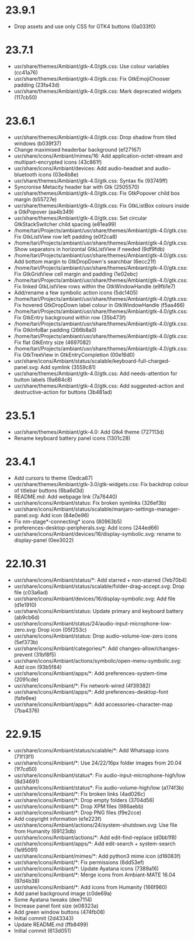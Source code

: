 # 23.9.1

 - Drop assets and use only CSS for GTK4 buttons (0a033f0)

# 23.7.1

 - usr/share/themes/Ambiant/gtk-4.0/gtk.css: Use colour variables (cc41a76)
 - usr/share/themes/Ambiant/gtk-4.0/gtk.css: Fix GtkEmojiChooser padding (23fa43d)
 - usr/share/themes/Ambiant/gtk-4.0/gtk.css: Mark deprecated widgets (117cb50)

# 23.6.1

 - usr/share/themes/Ambiant/gtk-4.0/gtk.css: Drop shadow from tiled windows (b039f37)
 - Change maximised headerbar background (ef27167)
 - usr/share/icons/Ambiant/mimes/16: Add application-octet-stream and multipart-encrypted icons (43c861f)
 - usr/share/icons/Ambiant/devices: Add audio-headset and audio-bluetooth icons (03e4b8e)
 - usr/share/themes/Ambiant/gtk-4.0/gtk.css: Syntax fix (93749ff)
 - Syncronise Metacity header bar with Gtk (2505570)
 - usr/share/themes/Ambiant/gtk-4.0/gtk.css: Fix GtkPopover child box margin (b55727e)
 - usr/share/themes/Ambiant/gtk-4.0/gtk.css: Fix GtkListBox colours inside a GtkPopover (aa4b349)
 - usr/share/themes/Ambiant/gtk-4.0/gtk.css: Set circular GtkStackSwitcher child spacing (e81ea99)
 - /home/tari/Projects/ambiant/usr/share/themes/Ambiant/gtk-4.0/gtk.css: Fix GtkListView row left padding (e0f2ca8)
 - /home/tari/Projects/ambiant/usr/share/themes/Ambiant/gtk-4.0/gtk.css: Show separators in horizontal GtkListView if needed (9df9fdb)
 - /home/tari/Projects/ambiant/usr/share/themes/Ambiant/gtk-4.0/gtk.css: Add bottom margin to GtkDropDown's searchbar (6ecc21f)
 - /home/tari/Projects/ambiant/usr/share/themes/Ambiant/gtk-4.0/gtk.css: Fix GtkGridView cell margin and padding (1e02ebc)
 - /home/tari/Projects/ambiant/usr/share/themes/Ambiant/gtk-4.0/gtk.css: Fix linked GtkListView rows within the GtkWindowHandle (e9fb1e7)
 - Add/rename a few symbolic action icons (5dc1405)
 - /home/tari/Projects/ambiant/usr/share/themes/Ambiant/gtk-4.0/gtk.css: Fix hovered GtkDropDown label colour in GtkWindowHandle (f5aa466)
 - /home/tari/Projects/ambiant/usr/share/themes/Ambiant/gtk-4.0/gtk.css: Fix GtkEntry background within row (35b473f)
 - /home/tari/Projects/ambiant/usr/share/themes/Ambiant/gtk-4.0/gtk.css: Fix GtkInfoBar padding (266b8a0)
 - /home/tari/Projects/ambiant/usr/share/themes/Ambiant/gtk-4.0/gtk.css: Fix flat GtkEntry size (4697082)
 - /home/tari/Projects/ambiant/usr/share/themes/Ambiant/gtk-4.0/gtk.css: Fix GtkTreeView in GtkEntryCompletion (00e16d0)
 - usr/share/icons/Ambiant/status/scalable/keyboard-full-charged-panel.svg: Add symlink (3559c81)
 - usr/share/themes/Ambiant/gtk-4.0/gtk.css: Add needs-attention for button labels (9a684c8)
 - usr/share/themes/Ambiant/gtk-4.0/gtk.css: Add suggested-action and destructive-action for buttons (3b481ad)

# 23.5.1

 - usr/share/themes/Ambiant/gtk-4.0: Add Gtk4 theme (727113d)
 - Rename keyboard battery panel icons (1301c28)

# 23.4.1

 - Add cursors to theme (0edca67)
 - usr/share/themes/Ambiant/gtk-3.0/gtk-widgets.css: Fix backdrop colour of titlebar buttons (6ba6d3d)
 - README.md: Add webpage link (7a76440)
 - usr/share/icons/Ambiant/status: Fix broken symlinks (326ef3b)
 - usr/share/icons/Ambiant/status/scalable/manjaro-settings-manager-panel.svg: Add icon (84e0e96)
 - Fix nm-stage*-connecting* icons (80963b5)
 - preferences-desktop-peripherals.svg: Add icons (244ed66)
 - usr/share/icons/Ambiant/devices/16/display-symbolic.svg: rename to display-panel (0ee3022)

#  22.10.31

 - usr/share/icons/Ambiant/status/*: Add starred + non-starred (7eb70b4)
 - usr/share/icons/Ambiant/status/scalable/folder-drag-accept.svg: Drop file (c03a6ad)
 - usr/share/icons/Ambiant/devices/16/display-symbolic.svg: Add file (d1e1910)
 - usr/share/icons/Ambiant/status: Update primary and keyboard battery (ab9cb6d)
 - usr/share/icons/Ambiant/status/24/audio-input-microphone-low-zero.svg: Drop icon (05f253c)
 - usr/share/icons/Ambiant/status: Drop audio-volume-low-zero icons (5ef373b)
 - usr/share/icons/Ambiant/categories/*: Add changes-allow/changes-prevent (31bf8f5)
 - usr/share/icons/Ambiant/actions/symbolic/open-menu-symbolic.svg: Add icon (93b5f84)
 - usr/share/icons/Ambiant/apps/*: Add preferences-system-time (2091cde)
 - usr/share/icons/Ambiant/*: Fix network-wired (4f39382)
 - usr/share/icons/Ambiant/apps/*: Add preferences-desktop-font (fafe6ee)
 - usr/share/icons/Ambiant/apps/*: Add accessories-character-map (7ba4376)

# 22.9.15

 - usr/share/icons/Ambiant/status/scalable/*: Add Whatsapp icons (71f13f1)
 - usr/share/icons/Ambiant/*: Use 24/22/16px folder images from 20.04 (1f7cd50)
 - usr/share/icons/Ambiant/status*: Fix audio-input-microphone-high/low (8d34691)
 - usr/share/icons/Ambiant/status*: Fix audio-volume-high/low (a174f3b)
 - usr/share/icons/Ambiant/*: Fix broken links (4ad026c)
 - usr/share/icons/Ambiant/*: Drop empty folders (3704d56)
 - usr/share/icons/Ambiant/*: Drop XPM files (986aebb)
 - usr/share/icons/Ambiant/*: Drop PNG files (f9e2cce)
 - Add copyright information (e1e223f)
 - usr/share/icons/Ambiant/actions/24/system-shutdown.svg: Use file from Humanity (69123db)
 - usr/share/icons/Ambiant/actions/*: Add edit-find-replace (d0bb1f8)
 - usr/share/icons/Ambiant/apps/*: Add edit-search + system-search (1e95091)
 - usr/share/icons/Ambiant/mimes/*: Add python3 mime icon (d16083f)
 - usr/share/icons/Ambiant/*: Fix permissions (6dd53ef)
 - usr/share/icons/Ambiant/*: Update Ayatana icons (7389a16)
 - usr/share/icons/Ambiant/*: Merge icons from Ambiant-MATE 16.04 (97d4b38)
 - usr/share/icons/Ambiant/*: Add icons from Humanity (166f960)
 - Add panel background image (c0de69a)
 - Some Ayatana tweaks (dee7114)
 - Increase panel font size (e08323a)
 - Add green window buttons (474fb08)
 - Initial commit (2d43343)
 - Update README.md (ffb8499)
 - Initial commit (613d051)
